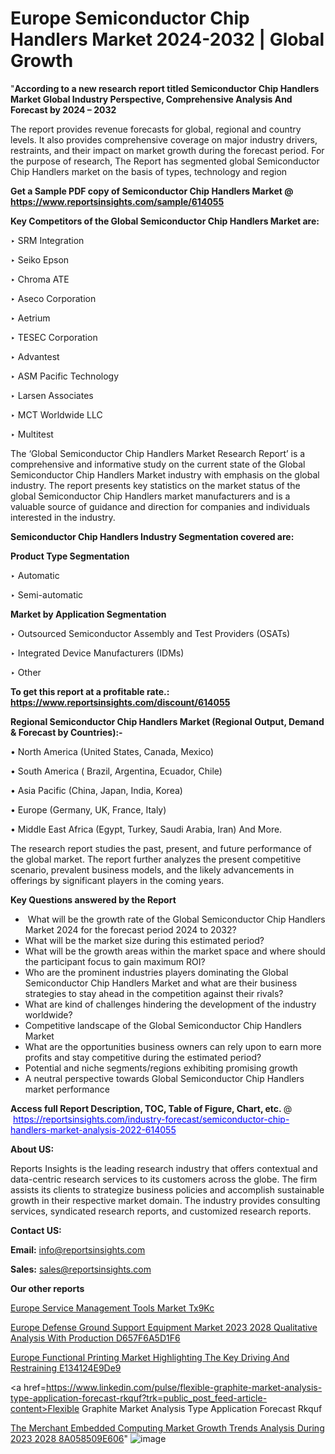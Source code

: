 # Europe Semiconductor Chip Handlers Market 2024-2032 | Global Growth

"<strong>According to a new research report titled Semiconductor Chip Handlers Market Global Industry Perspective, Comprehensive Analysis And Forecast by 2024 – 2032</strong>

The report provides revenue forecasts for global, regional and country levels. It also provides comprehensive coverage on major industry drivers, restraints, and their impact on market growth during the forecast period. For the purpose of research, The Report has segmented global Semiconductor Chip Handlers market on the basis of types, technology and region

<strong>Get a Sample PDF copy of Semiconductor Chip Handlers Market </strong><strong>@<a href=https://www.reportsinsights.com/sample/614055 style=color:#0000ff;> https://www.reportsinsights.com/sample/614055</a></strong></font>

<strong>Key Competitors of the Global Semiconductor Chip Handlers Market are:</strong>

‣ SRM Integration

‣ Seiko Epson

‣ Chroma ATE

‣ Aseco Corporation

‣ Aetrium

‣ TESEC Corporation

‣ Advantest

‣ ASM Pacific Technology

‣ Larsen Associates

‣ MCT Worldwide LLC

‣ Multitest

The ‘Global Semiconductor Chip Handlers Market Research Report’ is a comprehensive and informative study on the current state of the Global Semiconductor Chip Handlers Market industry with emphasis on the global industry. The report presents key statistics on the market status of the global Semiconductor Chip Handlers market manufacturers and is a valuable source of guidance and direction for companies and individuals interested in the industry.

<strong>Semiconductor Chip Handlers Industry Segmentation covered are:</strong>

<strong>Product Type Segmentation</strong>

‣ Automatic

‣ Semi-automatic

<strong>Market by Application Segmentation</strong>

‣ Outsourced Semiconductor Assembly and Test Providers (OSATs)

‣ Integrated Device Manufacturers (IDMs)

‣ Other

<strong>To get this report at a profitable rate.: <a href=https://www.reportsinsights.com/discount/614055 style=color:#0000ff;>https://www.reportsinsights.com/discount/614055</a></strong></font>

<strong>Regional Semiconductor Chip Handlers Market (Regional Output, Demand &amp; Forecast by Countries):-</strong>

• North America (United States, Canada, Mexico)

• South America ( Brazil, Argentina, Ecuador, Chile)

• Asia Pacific (China, Japan, India, Korea)

• Europe (Germany, UK, France, Italy)

• Middle East Africa (Egypt, Turkey, Saudi Arabia, Iran) And More.

The research report studies the past, present, and future performance of the global market. The report further analyzes the present competitive scenario, prevalent business models, and the likely advancements in offerings by significant players in the coming years.

<strong>Key Questions answered by the Report</strong>
<ul>
  <li> What will be the growth rate of the Global Semiconductor Chip Handlers Market 2024 for the forecast period 2024 to 2032?</li>
  <li>What will be the market size during this estimated period?</li>
  <li>What will be the growth areas within the market space and where should the participant focus to gain maximum ROI?</li>
  <li>Who are the prominent industries players dominating the Global Semiconductor Chip Handlers Market and what are their business strategies to stay ahead in the competition against their rivals?</li>
  <li>What are kind of challenges hindering the development of the industry worldwide?</li>
  <li>Competitive landscape of the Global Semiconductor Chip Handlers Market</li>
  <li>What are the opportunities business owners can rely upon to earn more profits and stay competitive during the estimated period?</li>
  <li>Potential and niche segments/regions exhibiting promising growth</li>
  <li>A neutral perspective towards Global Semiconductor Chip Handlers market performance</li>
</ul>
<strong>Access full Report Description, TOC, Table of Figure, Chart, etc. </strong>@  <a href=https://reportsinsights.com/industry-forecast/semiconductor-chip-handlers-market-analysis-2022-614055 style=color:#0000ff;>https://reportsinsights.com/industry-forecast/semiconductor-chip-handlers-market-analysis-2022-614055</a></font>

<strong><strong>About US</strong>:</strong>

Reports Insights is the leading research industry that offers contextual and data-centric research services to its customers across the globe. The firm assists its clients to strategize business policies and accomplish sustainable growth in their respective market domain. The industry provides consulting services, syndicated research reports, and customized research reports.

<strong>Contact US:</strong>

<p class=""""><b>Email:</b> <a href=mailto:info@reportsinsights.com>info@reportsinsights.com</a></p>
<p class=""""><b>Sales:</b> <a href=mailto:sales@reportsinsights.com>sales@reportsinsights.com</a></p>

<strong>Our other reports</strong>

<a href=https://www.linkedin.com/pulse/europe-service-management-tools-market-tx9kc/>Europe Service Management Tools Market Tx9Kc</a>

<a href=https://medium.com/@aanarkumar6/europe-defense-ground-support-equipment-market-2023-2028-qualitative-analysis-with-production-d657f6a5d1f6>Europe Defense Ground Support Equipment Market 2023 2028 Qualitative Analysis With Production D657F6A5D1F6</a>

<a href=https://medium.com/@jaya.reportsinsights/europe-functional-printing-market-highlighting-the-key-driving-and-restraining-e134124e9de9>Europe Functional Printing Market Highlighting The Key Driving And Restraining E134124E9De9</a>

<a href=https://www.linkedin.com/pulse/flexible-graphite-market-analysis-type-application-forecast-rkquf?trk=public_post_feed-article-content>Flexible Graphite Market Analysis Type Application Forecast Rkquf</a>

<a href=https://medium.com/@sakshideshmukh994/the-merchant-embedded-computing-market-growth-trends-analysis-during-2023-2028-8a058509e606>The Merchant Embedded Computing Market Growth Trends Analysis During 2023 2028 8A058509E606</a>"
![image](https://github.com/Jaayaachit/RItrends/assets/158452289/5a719ac5-3ae9-4039-ad55-945e44597566)

